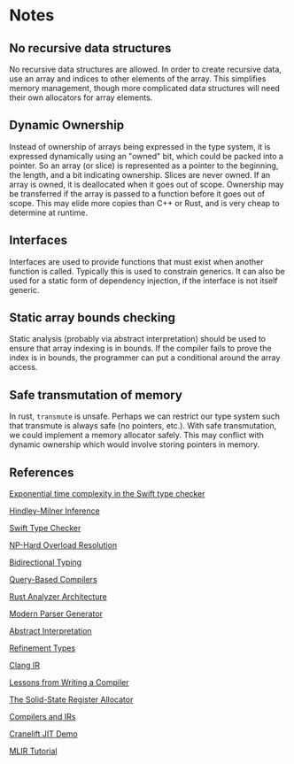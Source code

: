 
# Notes

## No recursive data structures

No recursive data structures are allowed. In order to create recursive data, use an array and indices to other elements of the array. This simplifies memory management, though more complicated data structures will need their own allocators for array elements.

## Dynamic Ownership

Instead of ownership of arrays being expressed in the type system, it is expressed dynamically using an "owned" bit, which could be packed into a pointer. So an array (or slice) is represented as a pointer to the beginning, the length, and a bit indicating ownership. Slices are never owned. If an array is owned, it is deallocated when it goes out of scope. Ownership may be transferred if the array is passed to a function before it goes out of scope. This may elide more copies than C++ or Rust, and is very cheap to determine at runtime.

## Interfaces

Interfaces are used to provide functions that must exist when another function is called. Typically this is used to constrain generics. It can also be used for a static form of dependency injection, if the interface is not itself generic.

## Static array bounds checking

Static analysis (probably via abstract interpretation) should be used to ensure that array indexing is in bounds. If the compiler fails to prove the index is in bounds, the programmer can put a conditional around the array access.

## Safe transmutation of memory

In rust, `transmute` is unsafe. Perhaps we can restrict our type system such that transmute is always safe (no pointers, etc.). With safe transmutation, we could implement a memory allocator safely. This may conflict with dynamic ownership which would involve storing pointers in memory.

## References

[Exponential time complexity in the Swift type checker](https://www.cocoawithlove.com/blog/2016/07/12/type-checker-issues.html)

[Hindley-Milner Inference](http://dev.stephendiehl.com/fun/006_hindley_milner.html)

[Swift Type Checker](https://github.com/apple/swift/blob/main/docs/TypeChecker.md)

[NP-Hard Overload Resolution](https://docs.microsoft.com/en-us/archive/blogs/ericlippert/lambda-expressions-vs-anonymous-methods-part-five)

[Bidirectional Typing](https://arxiv.org/pdf/1908.05839.pdf)

[Query-Based Compilers](https://ollef.github.io/blog/posts/query-based-compilers.html)

[Rust Analyzer Architecture](https://github.com/rust-lang/rust-analyzer/blob/master/docs/dev/architecture.md)

[Modern Parser Generator](https://matklad.github.io/2018/06/06/modern-parser-generator.html)

[Abstract Interpretation](https://www.youtube.com/watch?v=IBlfJerAcRw)

[Refinement Types](https://arxiv.org/pdf/2010.07763.pdf)

[Clang IR](https://facebookincubator.github.io/clangir/)

[Lessons from Writing a Compiler](https://borretti.me/article/lessons-writing-compiler)

[The Solid-State Register Allocator](https://www.mattkeeter.com/blog/2022-10-04-ssra/)

[Compilers and IRs](https://www.lei.chat/posts/compilers-and-irs-llvm-ir-spirv-and-mlir/)

[Cranelift JIT Demo](https://github.com/bytecodealliance/cranelift-jit-demo)

[MLIR Tutorial](https://llvm.org/devmtg/2020-09/slides/MLIR_Tutorial.pdf)
